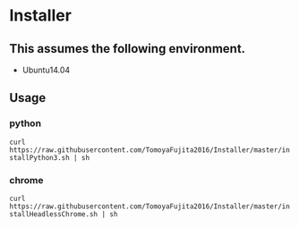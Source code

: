 # Installer
## This assumes the following environment.
- Ubuntu14.04

## Usage
### python
`curl https://raw.githubusercontent.com/TomoyaFujita2016/Installer/master/installPython3.sh | sh`

### chrome
`curl https://raw.githubusercontent.com/TomoyaFujita2016/Installer/master/installHeadlessChrome.sh | sh`
